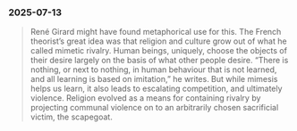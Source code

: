 ### 2025-07-13

> René Girard might have found metaphorical use for this. The French theorist’s great idea was that religion and culture grow out of what he called mimetic rivalry. Human beings, uniquely, choose the objects of their desire largely on the basis of what other people desire. “There is nothing, or next to nothing, in human behaviour that is not learned, and all learning is based on imitation,” he writes. But while mimesis helps us learn, it also leads to escalating competition, and ultimately violence. Religion evolved as a means for containing rivalry by projecting communal violence on to an arbitrarily chosen sacrificial victim, the scapegoat.

